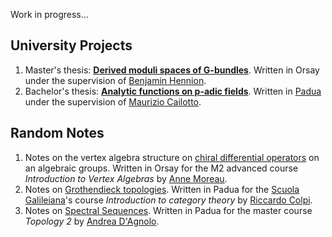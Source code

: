 Work in progress... 

## University Projects

1. Master's thesis: [**Derived moduli spaces of G-bundles**](https://raw.githubusercontent.com/carlobuccisano/Master-Thesis/main/tesi.pdf). Written in Orsay under the supervision of [Benjamin Hennion](https://www.imo.universite-paris-saclay.fr/~hennion/).
2. Bachelor's thesis: [**Analytic functions on p-adic fields**](https://raw.githubusercontent.com/carlobuccisano/BachelorThesis/main/Tesi.pdf). Written in [Padua](https://www.math.unipd.it/en/) under the supervision of [Maurizio Cailotto](https://www.math.unipd.it/~maurizio/).

## Random Notes

1. Notes on the vertex algebra structure on [chiral differential operators](https://raw.githubusercontent.com/carlobuccisano/Chiral-Diff-Op/main/presentazione.pdf) on an algebraic groups. Written in Orsay for the M2 advanced course *Introduction to Vertex Algebras* by [Anne Moreau](https://www.imo.universite-paris-saclay.fr/~moreau/index-en.htm).
2. Notes on [Grothendieck topologies](https://raw.githubusercontent.com/carlobuccisano/GrothendieckTopology/main/grothendieck.pdf). Written in Padua for the [Scuola Galileiana](http://unipd-scuolagalileiana.it/en/)'s course *Introduction to category theory* by [Riccardo Colpi](https://www.math.unipd.it/~colpi/).
3. Notes on [Spectral Sequences](https://raw.githubusercontent.com/carlobuccisano/SpectralSequences/main/spectral.pdf). Written in Padua for the master course *Topology 2* by [Andrea D'Agnolo](http://docenti.math.unipd.it/dagnolo/).